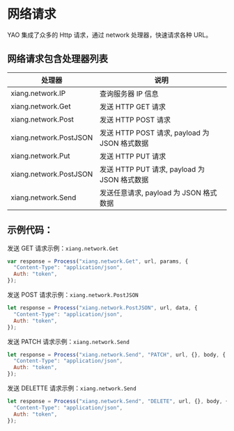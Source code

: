 # 网络请求

YAO 集成了众多的 Http 请求，通过 network 处理器，快速请求各种 URL。

## 网络请求包含处理器列表

| 处理器                 | 说明                                          |
| ---------------------- | --------------------------------------------- |
| xiang.network.IP       | 查询服务器 IP 信息                            |
| xiang.network.Get      | 发送 HTTP GET 请求                            |
| xiang.network.Post     | 发送 HTTP POST 请求                           |
| xiang.network.PostJSON | 发送 HTTP POST 请求, payload 为 JSON 格式数据 |
| xiang.network.Put      | 发送 HTTP PUT 请求                            |
| xiang.network.PostJSON | 发送 HTTP PUT 请求, payload 为 JSON 格式数据  |
| xiang.network.Send     | 发送任意请求, payload 为 JSON 格式数据        |

## 示例代码：

发送 GET 请求示例：`xiang.network.Get`

```javascript
var response = Process("xiang.network.Get", url, params, {
  "Content-Type": "application/json",
  Auth: "token",
});
```

发送 POST 请求示例：`xiang.network.PostJSON`

```javascript
let response = Process("xiang.network.PostJSON", url, data, {
  "Content-Type": "application/json",
  Auth: "token",
});
```

发送 PATCH 请求示例：`xiang.network.Send`

```javascript
let response = Process("xiang.network.Send", "PATCH", url, {}, body, {
  "Content-Type": "application/json",
  Auth: "token",
});
```

发送 DELETTE 请求示例：`xiang.network.Send`

```javascript
let response = Process("xiang.network.Send", "DELETE", url, {}, body, {
  "Content-Type": "application/json",
  Auth: "token",
});
```

<Div style={{ display: "flex", justifyContent: "space-between" }}>
  <Link type="prev" title="数据模型" link="手册/处理器/数据模型"></Link>
  <Link type="next" title="文件操作" link="手册/处理器/文件操作"></Link>
</Div>
